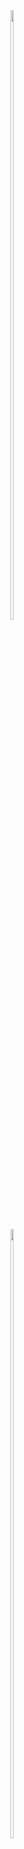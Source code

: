 <div style="display: inline-block; list-style: none;" align="center">
  <div><img style="width : 50%; display: block;" src=https://github-readme-stats.vercel.app/api?username=k0TAR&show_icons=true&theme=material-palenight&hide_rank=true&count_private=true></div>
  <div><img style="width : 50%; display: block;" src=https://github-readme-stats.vercel.app/api/top-langs/?username=k0TAR&theme=material-palenight&langs_count=8&layout=compact></div>
</div>